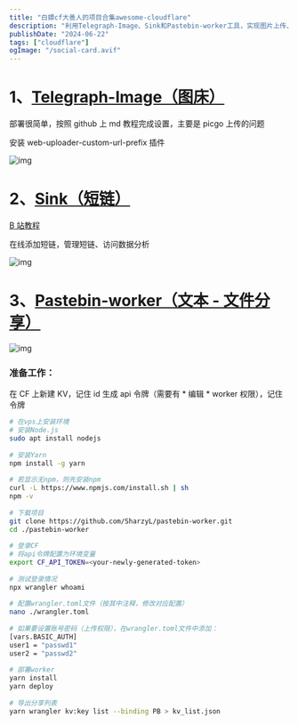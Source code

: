 ```yaml
---
title: "白嫖cf大善人的项目合集awesome-cloudflare"
description: "利用Telegraph-Image、Sink和Pastebin-worker工具，实现图片上传、短链管理和文件分享，简化数据处理和分享流程。"
publishDate: "2024-06-22"
tags: ["cloudflare"]
ogImage: "/social-card.avif"
---
```


<!-- more --> 

# 1、[Telegraph-Image（图床）](https://github.com/cf-pages/Telegraph-Image)

部署很简单，按照 github 上 md 教程完成设置，主要是 picgo 上传的问题

安装 web-uploader-custom-url-prefix 插件

![img](https://i.730307.xyz/202407191713412.webp)

# 2、[Sink（短链）](https://github.com/ccbikai/Sink)

[B 站教程](https://www.bilibili.com/video/BV1YZ421p7Hm)

在线添加短链，管理短链、访问数据分析

![img](https://i.730307.xyz/202407191713513.png)

# 3、[Pastebin-worker（文本 - 文件分享）](https://github.com/SharzyL/pastebin-worker)

![img](https://i.730307.xyz/202407191714051.png)

### 准备工作：

在 CF 上新建 KV，记住 id
生成 api 令牌（需要有 * 编辑 * worker 权限），记住令牌

```sh
# 在vps上安装环境
# 安装Node.js
sudo apt install nodejs
 
# 安装Yarn
npm install -g yarn
 
# 若显示无npm，则先安装npm
curl -L https://www.npmjs.com/install.sh | sh
npm -v
 
# 下载项目
git clone https://github.com/SharzyL/pastebin-worker.git
cd ./pastebin-worker
 
# 登录CF
# 将api令牌配置为环境变量
export CF_API_TOKEN=<your-newly-generated-token>
 
# 测试登录情况
npx wrangler whoami
 
# 配置wrangler.toml文件（按其中注释，修改对应配置）
nano ./wrangler.toml
 
# 如果要设置账号密码（上传权限），在wrangler.toml文件中添加：
[vars.BASIC_AUTH]
user1 = "passwd1"
user2 = "passwd2"
 
# 部署worker
yarn install
yarn deploy
 
# 导出分享列表
yarn wrangler kv:key list --binding PB > kv_list.json
```
